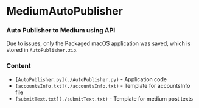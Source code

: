 # MediumAutoPublisher

### Auto Publisher to Medium using API

Due to issues, only the Packaged macOS application was saved, which is stored in `AutoPublisher.zip`. 

### Content

- `[AutoPublisher.py](./AutoPublisher.py)` - Application code
- `[accountsInfo.txt](./accountsInfo.txt)` - Template for accountsInfo file
- `[submitText.txt](./submitText.txt)` - Template for medium post texts

